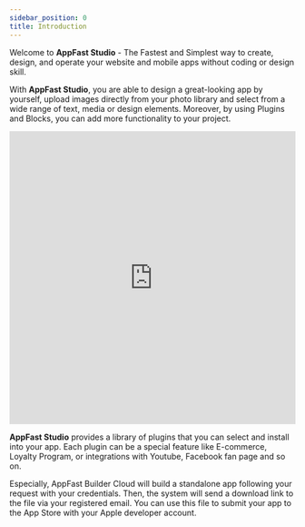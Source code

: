 ```yaml
---
sidebar_position: 0
title: Introduction
---
```


Welcome to **AppFast Studio** - The Fastest and Simplest way to create, design, and operate your website and mobile apps without coding or design skill.

With **AppFast Studio**, you are able to design a great-looking app by yourself, upload images directly from your photo library and select from a wide range of text, media or design elements. Moreover, by using Plugins and Blocks, you can add more functionality to your project.

<iframe width="100%" height="515" src="https://www.youtube.com/embed/rX7rRlyqkC0" title="YouTube video player" frameborder="0" allow="accelerometer; autoplay; clipboard-write; encrypted-media; gyroscope; picture-in-picture" allowfullscreen></iframe>

**AppFast Studio** provides a library of plugins that you can select and install into your app. Each plugin can be a special feature like E-commerce, Loyalty Program, or integrations with Youtube, Facebook fan page and so on.

Especially, AppFast Builder Cloud will build a standalone app following your request with your credentials. Then, the system will send a download link to the file via your registered email. You can use this file to submit your app to the App Store with your Apple developer account.

